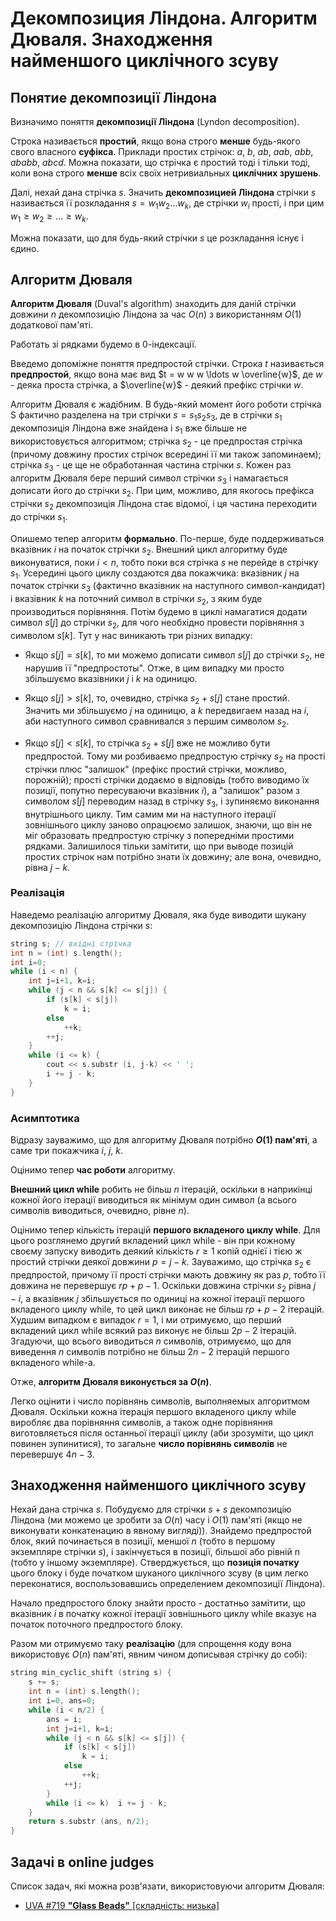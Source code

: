 # Декомпозиция Ліндона. Алгоритм Дюваля. Знаходження найменшого циклічного зсуву

## Понятие декомпозиції Ліндона

Визначимо поняття **декомпозиції Ліндона** (Lyndon decomposition).

Строка називається **простий**, якщо вона строго **менше** будь-якого свого власного **суфікса**. Приклади простих стрічок: $a$, $b$, $ab$, $aab$, $abb$, $ababb$, $abcd$. Можна показати, що стрічка є простий тоді і тільки тоді, коли вона строго **менше** всіх своїх нетривиальных **циклічних зрушень**.

Далі, нехай дана стрічка $s$. Значить **декомпозицией Ліндона** стрічки $s$ називається її розкладання $s = w_1 w_2 \ldots w_k$, де стрічки $w_i$ прості, і при цим $w_1 \ge w_2 \ge \ldots \ge w_k$.

Можна показати, що для будь-який стрічки $s$ це розкладання існує і єдино.

## Алгоритм Дюваля

**Алгоритм Дюваля** (Duval's algorithm) знаходить для даній стрічки довжини $n$ декомпозицію Ліндона за час $O(n)$ з використанням $O(1)$ додаткової пам'яті.

Работать зі рядками будемо в 0-індексації.

Введемо допоміжне поняття предпростой стрічки. Строка $t$ називається **предпростой**, якщо вона має вид $t = w w w \ldots w \overline{w}$, де $w$ - деяка проста стрічка, а $\overline{w}$ - деякий префікс стрічки $w$.

Алгоритм Дюваля є жадібним. В будь-який момент його роботи стрічка S фактично разделена на три стрічки $s = s_1 s_2 s_3$, де в стрічки $s_1$ декомпозиція Ліндона вже знайдена і $s_1$ вже більше не використовується алгоритмом; стрічка $s_2$ - це предпростая стрічка (причому довжину простих стрічок всередині її ми також запоминаем); стрічка $s_3$ - це ще не обработанная частина стрічки $s$. Кожен раз алгоритм Дюваля бере перший символ стрічки $s_3$ і намагається дописати його до стрічки $s_2$. При цим, можливо, для якогось префікса стрічки $s_2$ декомпозиція Ліндона стає відомої, і ця частина переходити до стрічки $s_1$.

Опишемо тепер алгоритм **формально**. По-перше, буде поддерживаться вказівник $i$ на початок стрічки $s_2$. Внешний цикл алгоритму буде виконуватися, поки $i < n$, тобто поки вся стрічка $s$ не перейде в стрічку $s_1$. Усередині цього циклу создаются два покажчика: вказівник $j$ на початок стрічки $s_3$ (фактично вказівник на наступного символ-кандидат) і вказівник $k$ на поточний символ в стрічки $s_2$, з яким буде производиться порівняння. Потім будемо в циклі намагатися додати символ $s[j]$ до стрічки $s_2$, для чого необхідно провести порівняння з символом $s[k]$. Тут у нас виникають три різних випадку:

* Якщо $s[j] = s[k]$, то ми можемо дописати символ $s[j]$ до стрічки $s_2$, не нарушив її "предпростоты". Отже, в цим випадку ми просто збільшуємо вказівники $j$ і $k$ на одиницю.

* Якщо $s[j] > s[k]$, то, очевидно, стрічка $s_2 + s[j]$ стане простий. Значить ми збільшуємо $j$ на одиницю, а $k$ передвигаем назад на $i$, аби наступного символ сравнивался з першим символом $s_2$.

* Якщо $s[j] < s[k]$, то стрічка $s_2+s[j]$ вже не можливо бути предпростой. Тому ми розбиваємо предпростую стрічку $s_2$ на прості стрічки плюс "залишок" (префікс простий стрічки, можливо, порожній); прості стрічки додаємо в відповідь (тобто виводимо їх позиції, попутно пересуваючи вказівник $i$), а "залишок" разом з символом $s[j]$ переводим назад в стрічку $s_3$, і зупиняємо виконання внутрішнього циклу. Тим самим ми на наступного ітерації зовнішнього циклу заново опрацюємо залишок, знаючи, що він не міг образовать предпростую стрічку з попередніми простими рядками. Залишилося тільки замітити, що при выводе позицій простих стрічок нам потрібно знати їх довжину; але вона, очевидно, рівна $j-k$.

### Реалізація

Наведемо реалізацію алгоритму Дюваля, яка буде виводити шукану декомпозицію Ліндона стрічки $s$:

<!--- TODO: specify code snippet id -->
``` cpp
string s; // вхідні стрічка
int n = (int) s.length();
int i=0;
while (i < n) {
    int j=i+1, k=i;
    while (j < n && s[k] <= s[j]) {
        if (s[k] < s[j])
            k = i;
        else
            ++k;
        ++j;
    }
    while (i <= k) {
        cout << s.substr (i, j-k) << ' ';
        i += j - k;
    }
}
```

### Асимптотика

Відразу зауважимо, що для алгоритму Дюваля потрібно **$O(1)$ пам'яті**, а саме три покажчика $i$, $j$, $k$.

Оцінимо тепер **час роботи** алгоритму.

**Внешний цикл while** робить не більш $n$ ітерацій, оскільки в наприкінці кожної його ітерації виводиться як мінімум один символ (а всього символів виводиться, очевидно, рівне $n$).

Оцінимо тепер кількість ітерацій **першого вкладеного циклу while**. Для цього розглянемо другий вкладений цикл while - він при кожному своєму запуску виводить деякий кількість $r \ge 1$ копій однієї і тією ж простий стрічки деякої довжини $p = j-k$. Зауважимо, що стрічка $s_2$ є предпростой, причому її прості стрічки мають довжину як раз $p$, тобто її довжина не перевершує $r p + p - 1$. Оскільки довжина стрічки $s_2$ рівна $j-i$, а вказівник $j$ збільшується по одиниці на кожної ітерації першого вкладеного циклу while, то цей цикл виконає не більш $r p + p - 2$ ітерацій. Худшим випадком є випадок $r = 1$, і ми отримуємо, що перший вкладений цикл while всякий раз виконує не більш $2 p - 2$ ітерацій. Згадуючи, що всього виводиться $n$ символів, отримуємо, що для виведення $n$ символів потрібно не більш $2 n - 2$ ітерацій першого вкладеного while-а.

Отже, **алгоритм Дюваля виконується за $O(n)$**.

Легко оцінити і число порівнянь символів, выполняемых алгоритмом Дюваля. Оскільки кожна ітерація першого вкладеного циклу while виробляє два порівняння символів, а також одне порівняння виготовляється після останньої ітерації циклу (аби зрозуміти, що цикл повинен зупинитися), то загальне **число порівнянь символів** не перевершує $4 n - 3$.

## Знаходження найменшого циклічного зсуву

Нехай дана стрічка $s$. Побудуємо для стрічки $s+s$ декомпозицію Ліндона (ми можемо це зробити за $O(n)$ часу і $O(1)$ пам'яті (якщо не виконувати конкатенацию в явному вигляді)). Знайдемо предпростой блок, який починається в позиції, меншої $n$ (тобто в першому экземпляре стрічки $s$), і закінчується в позиції, більшої або рівній n (тобто у іншому экземпляре). Стверджується, що **позиція початку** цього блоку і буде початком шуканого циклічного зсуву (в цим легко переконатися, воспользовавшись определением декомпозиції Ліндона).

Начало предпростого блоку знайти просто - достатньо замітити, що вказівник $i$ в початку кожної ітерації зовнішнього циклу while вказує на початок поточного предпростого блоку.

Разом ми отримуємо таку **реалізацію** (для спрощення коду вона використовує $O(n)$ пам'яті, явним чином дописывая стрічку до собі):

<!--- TODO: specify code snippet id -->
``` cpp
string min_cyclic_shift (string s) {
    s += s;
    int n = (int) s.length();
    int i=0, ans=0;
    while (i < n/2) {
        ans = i;
        int j=i+1, k=i;
        while (j < n && s[k] <= s[j]) {
            if (s[k] < s[j])
                k = i;
            else
                ++k;
            ++j;
        }
        while (i <= k)  i += j - k;
    }
    return s.substr (ans, n/2);
}
```

## Задачі в online judges

Список задач, які можна розв'язати, використовуючи алгоритм Дюваля:

* [UVA #719 **"Glass Beads"** [складність: низька]](http://uva.onlinejudge.org/index.php?option=onlinejudge&page=show_problem&problem=660)
